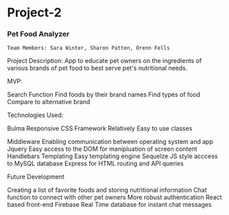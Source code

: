 # Project-2

### Pet Food Analyzer

    Team Members: Sara Winter, Sharon Patten, Orenn Fells

Project Description: App to educate pet owners on the ingredients of various brands of pet food to best serve pet's nutritional needs.

MVP:

Search Function
Find foods by their brand names
Find types of food
Compare to alternative brand

Technologies Used:

Bulma
Responsive CSS Framework
Relatively Easy to use classes

Middleware
Enabling communication between operating system and app
Jquery
Easy access to the DOM for manipluation of screen content
Handlebars Templating
Easy templating engine
Sequelze
JS style acccess to MySQL database
Express
for HTML routing and API queries

Future Development

Creating a list of favorite foods and storing nutritional information
Chat function to connect with other pet owners
More robust authentication
React based front-end
Firebase
Real Time database for instant chat messages
